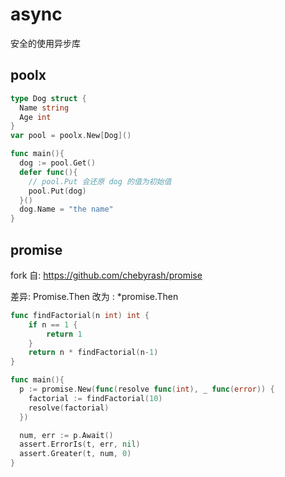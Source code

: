 # async

安全的使用异步库

## poolx

```go
type Dog struct {
  Name string
  Age int
}
var pool = poolx.New[Dog]()

func main(){
  dog := pool.Get()
  defer func(){
    // pool.Put 会还原 dog 的值为初始值
    pool.Put(dog)
  }()
  dog.Name = "the name"
}
```

## promise

fork 自: https://github.com/chebyrash/promise

差异: Promise.Then 改为 : \*promise.Then

```go
func findFactorial(n int) int {
	if n == 1 {
		return 1
	}
	return n * findFactorial(n-1)
}

func main(){
  p := promise.New(func(resolve func(int), _ func(error)) {
  	factorial := findFactorial(10)
  	resolve(factorial)
  })

  num, err := p.Await()
  assert.ErrorIs(t, err, nil)
  assert.Greater(t, num, 0)
}

```
